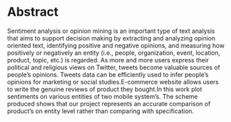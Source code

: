 # Abstract
Sentiment analysis or opinion mining is an important type of text analysis that aims to support decision making by extracting and analyzing opinion oriented text, identifying positive and negative opinions, and measuring how positively or negatively an entity (i.e., people, organization, event, location, product, topic, etc.) is regarded. As more and more users express their political and religious views on Twitter, tweets become valuable sources of people’s opinions. Tweets data can be efficiently used to infer people’s opinions for marketing or social studies.E-commerce website allows users to write the genuine reviews of product they bought.In this work plot sentiments on various entities of two mobile system’s. The scheme produced shows that our project represents an accurate comparison of product’s on entity level rather than comparing with specification.
